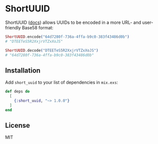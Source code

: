 # ShortUUID

ShortUUID ([docs](https://hexdocs.pm/short_uuid)) allows UUIDs to be encoded in a more URL- and user-friendly Base58
format:

```elixir
ShortUUID.encode("64d7280f-736a-4ffa-b9c0-383f43486d0b")
# "DTEETeS5R2XxjrVTZxXoJS"

ShortUUID.decode("DTEETeS5R2XxjrVTZxXoJS")
# "64d7280f-736a-4ffa-b9c0-383f43486d0b"
```

## Installation

Add `short_uuid` to your list of dependencies in `mix.exs`:

```elixir
def deps do
  [
    {:short_uuid, "~> 1.0.0"}
  ]
end
```

## License

MIT
